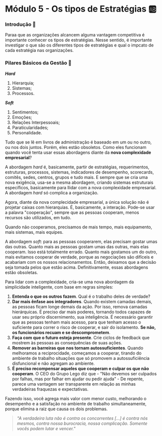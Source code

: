 # Módulo 5 - Os tipos de Estratégias 🆎

### Introdução 🧐

Paraa que as organizações alcancem alguma vantagem competitiva é importante conhecer os tipos de estratégias. Nesse sentido, é importante investigar o que são os diferentes tipos de estratégias e qual o impcato de cada estratégia nas organizações.

### Pilares Básicos da Gestão 📝

**_Hard_**

1. Hierarquia;
2. Sistemas;
3. Processos.

**_Soft_**

1. Sentimentos;
2. Emoções;
3. Relações Interpessoais;
4. Paraticularidades;
5. Personalidade.

Tudo que se lê em livros de administração é baseado em um ou no outro, ou nos dois juntos. Porém, eles estão obsoletos. Como eles funcionam quando você tenta usar essas abordagens diante da **nova complexidade empresarial**?

A abordagem _hard_ é, basicamente, partir de estratégias, requerimentos, estruturas, processos, sistemas, indicadores de desempenho, scorecards, comitês, sedes, centros, grupos e tudo mais. E sempre que se cria uma nova exigência, usa-se a mesma abordagem, criando sistemas estruturais específicos, basicamente para llidar com a nova complexidade empresarial. A abordagem _hard_ só complica a organização.

Agora, diante da nova complecidade empresarial, a única solução não é projetar caixas com hierarquias. É, basicamente, a interação. Pode-se usar a palavra "cooperação", sempre que as pessoas cooperam, menos recursos são utilizados, em tudo.

Quando não cooperamos, precisamos de mais tempo, mais equipamento, mais sistemas, mais equipes.

A abordagem _soft_: para as pessoas cooperarem, elas precisam gostar umas das outras. Quanto mais as pessoas gostam umas das outras, mais elas cooperam. Isso está totalmente errado. Quanto mais gostamos um do outro, mais evitamos cooperar de verdade, porque as negociações são difíceis e acabariam com os nossos relacionamentos. Então, deixamos que a decisão seja tomada pelos que estão acima. Definitivamente, essas abordagens estão obsoletas.

Para lidar com a complexidade, cria-se uma nova abordagem da simplicidade inteligente, com base em regras simples:

1. **Entenda o que os outros fazem**. Qual é o trabalho deles de verdade?
2. **Dar mais ênfase aos integradores**. Quando existem camadas demais, as pessoas ficam longe demais da ação. Por isso, remova camadas hierárquicas. É preciso dar mais poderes, tornando todos capazes de usar seu próprio discernimento, sua inteligência. É necessário garantir que as pessoas tenham mais acesso, para que tenham acesso o suficiente para correr o risco de cooperar, e sair do isolamento. **Se não, os funcionários recuam e se descomprometem**.
3. **Faça com que o futuro esteja presente**. Crie ciclos de feedback que mostrem às pessoas as consequências de suas ações.
4. **Remover as barreiras que nos tornam autossuficientes**. Quando melhoramos a reciprocidade, começamos a cooperar, tirando do ambiente de trabalho situações que só promovem a autossuficiência disfuncional e não agregam ao ambiente.
5. **É preciso recompensar aqueles que cooperam e culpar os que não cooperam**. O CEO do Grupo Lego diz que - "Não devemos ser culpados por falhas, mas por falhar em ajudar ou pedir ajuda" - De repente, parece uma vantagem ser transparente em relação as minhas verdadeiras fraquezas e expectativas.

Fazendo isso, você agrega mais valor com menor custo, melhorando o desempenho e a satisfação no ambiente de trabalho simultaneamente, porque elimina a raiz que causa os dois problemas.

> _"A verdadeira luta não é contra os concorrentes [...] é contra nós mesmos, contra nossa burocracia, nossa complicação. Somente vocês podem lutar e vencer."_

